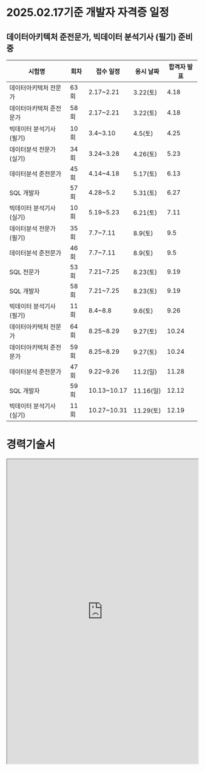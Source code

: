 # 2025.02.17기준 개발자 자격증 일정
## 데이터아키텍처 준전문가, 빅데이터 분석기사 (필기) 준비중
| 시험명                      | 회차  | 접수 일정         | 응시 날짜    | 합격자 발표 |
|-----------------------------|------|------------------|-------------|------------|
| 데이터아키텍처 전문가       | 63회  | 2.17~2.21        | 3.22(토)    | 4.18       |
| 데이터아키텍처 준전문가     | 58회  | 2.17~2.21        | 3.22(토)    | 4.18       |
| 빅데이터 분석기사 (필기)    | 10회  | 3.4~3.10         | 4.5(토)     | 4.25       |
| 데이터분석 전문가 (실기)    | 34회  | 3.24~3.28        | 4.26(토)    | 5.23       |
| 데이터분석 준전문가        | 45회  | 4.14~4.18        | 5.17(토)    | 6.13       |
| SQL 개발자                 | 57회  | 4.28~5.2         | 5.31(토)    | 6.27       |
| 빅데이터 분석기사 (실기)    | 10회  | 5.19~5.23        | 6.21(토)    | 7.11       |
| 데이터분석 전문가 (필기)    | 35회  | 7.7~7.11         | 8.9(토)     | 9.5        |
| 데이터분석 준전문가        | 46회  | 7.7~7.11         | 8.9(토)     | 9.5        |
| SQL 전문가                 | 53회  | 7.21~7.25        | 8.23(토)    | 9.19       |
| SQL 개발자                 | 58회  | 7.21~7.25        | 8.23(토)    | 9.19       |
| 빅데이터 분석기사 (필기)    | 11회  | 8.4~8.8          | 9.6(토)     | 9.26       |
| 데이터아키텍처 전문가       | 64회  | 8.25~8.29        | 9.27(토)    | 10.24      |
| 데이터아키텍처 준전문가     | 59회  | 8.25~8.29        | 9.27(토)    | 10.24      |
| 데이터분석 준전문가        | 47회  | 9.22~9.26        | 11.2(일)    | 11.28      |
| SQL 개발자                 | 59회  | 10.13~10.17      | 11.16(일)   | 12.12      |
| 빅데이터 분석기사 (실기)    | 11회  | 10.27~10.31      | 11.29(토)   | 12.19      |

# 경력기술서
<iframe src="https://drive.google.com/file/d/16YZqk3HrtW6VI-ZFKSUwEnPyyx7M81Ae/preview" width="100%" height="800px"></iframe>
